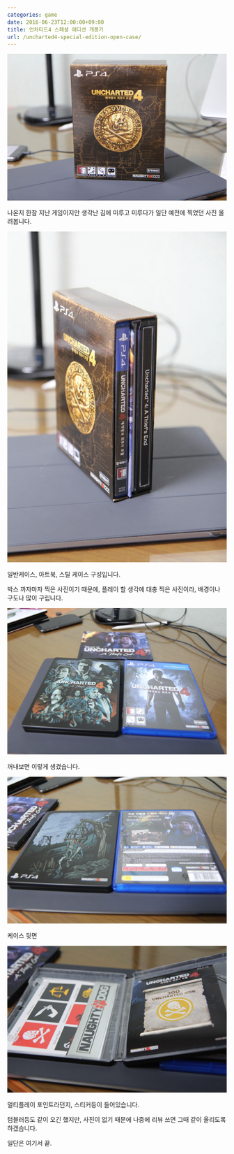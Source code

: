```yaml
---
categories: game
date: 2016-06-23T12:00:00+09:00
title: 언차티드4 스페셜 에디션 개봉기
url: /uncharted4-special-edition-open-case/
---
```


![언차티드 4](01.jpg)

나온지 한참 지난 게임이지만 생각난 김에 미루고 미루다가 일단 예전에 찍었던 사진 올려봅니다.

![패키지 구성](02.jpg)

일반케이스, 아트북, 스틸 케이스 구성입니다.

박스 까자마자 찍은 사진이기 때문에, 플레이 할 생각에 대충 찍은 사진이라, 배경이나 구도나 많이 구립니다.

![패키지 앞면](03.jpg)

꺼내보면 이렇게 생겼습니다.

![패키지 뒷면](04.jpg)

케이스 뒷면

![패키지 내부](05.jpg)

멀티플레이 포인트라던지, 스티커등이 들어있습니다.

텀블러등도 같이 오긴 했지만, 사진이 없기 때문에 나중에 리뷰 쓰면 그때 같이 올리도록 하겠습니다.

일단은 여기서 끝.
